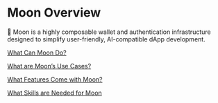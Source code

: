 # Moon Overview

🌙 Moon is a highly composable wallet and authentication infrastructure designed to simplify user-friendly, AI-compatible dApp development.

[What Can Moon Do?](what-can-moon-do-74d061268b68403dbb078374c7035be4.md)

[What are Moon’s Use Cases?](../../moon-sdk/Moon%20Documentation%2058cadf8d24b64b3c90fb5137d98fd9c2/Moon%20Overview%20d7cea3031453418b9610b3c21d3fcbe3/What%20are%20Moon%E2%80%99s%20Use%20Cases%2045f6bdf4020641e4a8df0c81e5fdc71b.md)

[What Features Come with Moon?](what-features-come-with-moon-0de8a91f3e534ba58c43b69528fcb84b.md)

[What Skills are Needed for Moon](what-skills-are-needed-for-moon-100d898cb9eb417b92d3caab8c602b4c.md)
